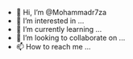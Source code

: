 - 👋 Hi, I’m @Mohammadr7za
- 👀 I’m interested in ...
- 🌱 I’m currently learning ...
- 💞️ I’m looking to collaborate on ...
- 📫 How to reach me ...

<!---
Mohammadr7za/Mohammadr7za is a ✨ special ✨ repository because its `README.md` (this file) appears on your GitHub profile.
You can click the Preview link to take a look at your changes.
--->
